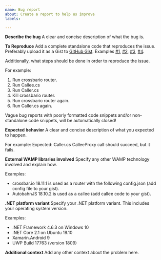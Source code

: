 ```yaml
---
name: Bug report
about: Create a report to help us improve
labels: 

---
```


**Describe the bug**
A clear and concise description of what the bug is.

**To Reproduce**
Add a complete standalone code that reproduces the issue. Preferably upload it as a Gist to [GitHub Gist](https://gist.github.com/). Examples [#1](https://gist.github.com/darkl/8546e3abfce64f43b635574e9708e7f0), [#2](https://gist.github.com/darkl/7db5cb48e235bf5b08fa17723aa61677), [#3](https://gist.github.com/esso23/f04702909ac40799075b5221b406b009), [#4](https://gist.github.com/BramVader/864655dc8edb087bb015e143cc6589cb).

Additionally, what steps should be done in order to reproduce the issue.

For example:
1. Run crossbario router.
2. Run Callee.cs
3. Run Caller.cs
4. Kill crossbario router.
5. Run crossbario router again.
6. Run Caller.cs again.

Vague bug reports with poorly formatted code snippets and/or non-standalone code snippets, will be automatically closed!

**Expected behavior**
A clear and concise description of what you expected to happen.

For example:
Expected: Caller.cs CalleeProxy call should succeed, but it fails.

**External WAMP libraries involved**
Specify any other WAMP technology involved and explain how.

Examples:
* crossbar.io 18.11.1 is used as a router with the following config.json (add config file to your gist).
* AutobahnJS 18.10.2 is used as a callee (add callee code to your gist).

**.NET platform variant**
Specify your .NET platform variant. This includes your operating system version.

Examples:
* .NET Framework 4.6.3 on Windows 10
* .NET Core 2.1 on Ubuntu 18.10
* Xamarin.Android 9
* UWP Build 17763 (version 1809)

**Additional context**
Add any other context about the problem here.
